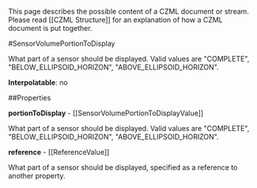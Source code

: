 This page describes the possible content of a CZML document or stream.  Please read [[CZML Structure]] for an explanation of how a CZML document is put together.

#SensorVolumePortionToDisplay

What part of a sensor should be displayed.  Valid values are "COMPLETE", "BELOW_ELLIPSOID_HORIZON", "ABOVE_ELLIPSOID_HORIZON".

**Interpolatable**: no

##Properties

**portionToDisplay** - [[SensorVolumePortionToDisplayValue]]

What part of a sensor should be displayed.  Valid values are "COMPLETE", "BELOW_ELLIPSOID_HORIZON", "ABOVE_ELLIPSOID_HORIZON".


**reference** - [[ReferenceValue]]

What part of a sensor should be displayed, specified as a reference to another property.


